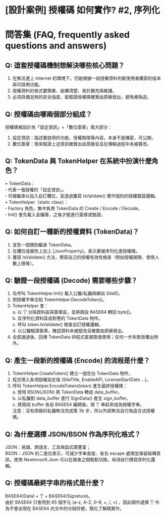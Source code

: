 # [設計案例] 授權碼 如何實作? #2, 序列化

# 問答集 (FAQ, frequently asked questions and answers)

## Q: 這套授權碼機制想解決哪些核心問題？
1. 在無法連上 Internet 的環境下，仍能根據一段授權資料判斷使用者購買的版本與可啟用功能。  
2. 授權資料的格式要簡單、結構清楚、易於擴充與維護。  
3. 必須具備足夠的安全強度，能驗證授權碼確實由原廠發出，避免被偽造。

## Q: 授權碼由哪兩個部分組成？
授權碼被設計為「設定資訊」+「數位簽章」兩大部分：  
1. 設定資訊：描述要啟用的功能、授權期限等內容，本身不是機密，可公開。  
2. 數位簽章：用來驗證上述資訊確實出自原廠並且在傳輸過程中未被篡改。

## Q: TokenData 與 TokenHelper 在系統中扮演什麼角色？
• TokenData：  
  ‑ 代表一張授權的「設定資訊」。  
  ‑ 可被繼承以加入自訂欄位，並透過覆寫 IsValidate() 實作個別的授權驗證邏輯。  
• TokenHelper（static class）：  
  ‑ Factory 角色，集中負責 TokenData 的 Create / Encode / Decode。  
  ‑ Init() 會先載入金鑰庫，之後才能進行簽章或驗證。

## Q: 如何自訂一種新的授權資料 (TokenData)？
1. 宣告一個類別繼承 TokenData。  
2. 在欄位或屬性上加上 [JsonProperty]，表示要被序列化進授權碼。  
3. 覆寫 IsValidate() 方法，撰寫自己的授權有效性檢查（例如授權期限、使用人數上限等）。

## Q: 驗證一段授權碼 (Decode) 需要哪些步驟？
1. 先呼叫 TokenHelper.Init() 載入公鑰/私鑰與網站 SiteID。  
2. 把授權字串交給 TokenHelper.DecodeToken<T>()。  
3. TokenHelper 會：  
   a. 以 ‘|’ 分隔資料區與簽章區，並將兩段 BASE64 轉回 byte[]。  
   b. 反序列化資料區成對應的 TokenData 物件。  
   c. 呼叫 token.IsValidate() 檢查自訂授權邏輯。  
   d. 以公鑰驗證簽章，確認資料未被竄改且確實由原廠發出。  
4. 全部通過後，回傳 TokenData 供程式直接取值使用；任何一步失敗皆擲出例外。

## Q: 產生一段新的授權碼 (Encode) 的流程是什麼？
1. TokenHelper.CreateToken<T>() 建立一個空白 TokenData 物件。  
2. 程式填入各項授權設定值 (SiteTitle, EnableAPI, LicenseStartDate …)。  
3. 呼叫 TokenHelper.EncodeToken(token) 產生最終授權碼：  
   a. 使用 BSON(JSON) 將 TokenData 轉成 data_buffer。  
   b. 以私鑰對 data_buffer 進行 SignData() 產生 sign_buffer。  
   c. 將兩段 buffer 各自 BASE64 編碼後，用 ‘|’ 串起來成為授權字串。  
注意：沒有原廠的私鑰無法完成第 3b 步，所以外部無法自行偽造合法授權碼。

## Q: 為什麼選擇 JSON/BSON 作為序列化格式？
JSON：易讀、跨語言、工具與函式庫豐富；  
BSON：JSON 的二進位表示，可減少字串長度、省去 escape 處理並保留結構資訊。使用 Newtonsoft.Json 可以在兩者之間輕鬆切換，毋須自行撰寫序列化邏輯。

## Q: 授權碼最終字串的格式是什麼？
BASE64(Data) + ‘|’ + BASE64(Signature)。  
由於 BASE64 只會用到 65 個字元 (a–z, A–Z, 0–9, +, /, =) ，因此額外選擇 ‘|’ 作為不會出現在 BASE64 內文中的分隔符號，簡化了解碼實作。